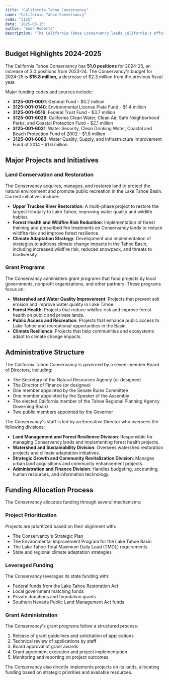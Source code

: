 ```yaml
---
title: "California Tahoe Conservancy"
name: "California Tahoe Conservancy"
code: "3125"
date: '2025-03-15'
author: "Sean Roberts"
description: "The California Tahoe Conservancy leads California's efforts to restore and enhance the extraordinary natural and recreational resources of the Lake Tahoe Basin."
---
```


## Budget Highlights 2024-2025

The California Tahoe Conservancy has **51.0 positions** for 2024-25, an increase of 3.0 positions from 2023-24. The Conservancy's budget for 2024-25 is **$15.8 million**, a decrease of $2.3 million from the previous fiscal year.

Major funding codes and sources include:
- **3125-001-0001**: General Fund - $5.2 million
- **3125-001-0140**: Environmental License Plate Fund - $1.4 million
- **3125-001-0516**: Federal Trust Fund - $3.7 million
- **3125-001-6029**: California Clean Water, Clean Air, Safe Neighborhood Parks, and Coastal Protection Fund - $2.1 million
- **3125-001-6031**: Water Security, Clean Drinking Water, Coastal and Beach Protection Fund of 2002 - $1.8 million
- **3125-001-6083**: Water Quality, Supply, and Infrastructure Improvement Fund of 2014 - $1.6 million

## Major Projects and Initiatives

### Land Conservation and Restoration
The Conservancy acquires, manages, and restores land to protect the natural environment and promote public recreation in the Lake Tahoe Basin. Current initiatives include:

- **Upper Truckee River Restoration**: A multi-phase project to restore the largest tributary to Lake Tahoe, improving water quality and wildlife habitat.
- **Forest Health and Wildfire Risk Reduction**: Implementation of forest thinning and prescribed fire treatments on Conservancy lands to reduce wildfire risk and improve forest resilience.
- **Climate Adaptation Strategy**: Development and implementation of strategies to address climate change impacts in the Tahoe Basin, including increased wildfire risk, reduced snowpack, and threats to biodiversity.

### Grant Programs
The Conservancy administers grant programs that fund projects by local governments, nonprofit organizations, and other partners. These programs focus on:

- **Watershed and Water Quality Improvement**: Projects that prevent soil erosion and improve water quality in Lake Tahoe.
- **Forest Health**: Projects that reduce wildfire risk and improve forest health on public and private lands.
- **Public Access and Recreation**: Projects that enhance public access to Lake Tahoe and recreational opportunities in the Basin.
- **Climate Resilience**: Projects that help communities and ecosystems adapt to climate change impacts.

## Administrative Structure

The California Tahoe Conservancy is governed by a seven-member Board of Directors, including:
- The Secretary of the Natural Resources Agency (or designee)
- The Director of Finance (or designee)
- One member appointed by the Senate Rules Committee
- One member appointed by the Speaker of the Assembly
- The elected California member of the Tahoe Regional Planning Agency Governing Board
- Two public members appointed by the Governor

The Conservancy's staff is led by an Executive Director who oversees the following divisions:
- **Land Management and Forest Resilience Division**: Responsible for managing Conservancy lands and implementing forest health projects.
- **Watershed and Sustainability Division**: Oversees watershed restoration projects and climate adaptation initiatives.
- **Strategic Growth and Community Revitalization Division**: Manages urban land acquisitions and community enhancement projects.
- **Administration and Finance Division**: Handles budgeting, accounting, human resources, and information technology.

## Funding Allocation Process

The Conservancy allocates funding through several mechanisms:

### Project Prioritization
Projects are prioritized based on their alignment with:
- The Conservancy's Strategic Plan
- The Environmental Improvement Program for the Lake Tahoe Basin
- The Lake Tahoe Total Maximum Daily Load (TMDL) requirements
- State and regional climate adaptation strategies

### Leveraged Funding
The Conservancy leverages its state funding with:
- Federal funds from the Lake Tahoe Restoration Act
- Local government matching funds
- Private donations and foundation grants
- Southern Nevada Public Land Management Act funds

### Grant Administration
The Conservancy's grant programs follow a structured process:
1. Release of grant guidelines and solicitation of applications
2. Technical review of applications by staff
3. Board approval of grant awards
4. Grant agreement execution and project implementation
5. Monitoring and reporting on project outcomes

The Conservancy also directly implements projects on its lands, allocating funding based on strategic priorities and available resources. 